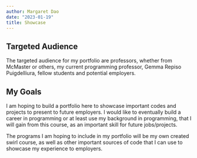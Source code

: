 ```yaml
---
author: Margaret Dao
date: "2023-01-19"
title: Showcase
---
```

## Targeted Audience 
The targeted audience for my portfolio are professors, whether from McMaster or others, my current programming professor, Gemma Repiso Puigdelliura, fellow students and potential employers. 

## My Goals

I am hoping to build a portfolio here to showcase important codes and projects to present to future employers. I would like to eventually build a career in programming or at least use my background in programming, that I will gain from this course, as an important skill for future jobs/projects. 

The programs I am hoping to include in my portfolio will be my own created swirl course, as well as other important sources of code that I can use to showcase my experience to employers. 
